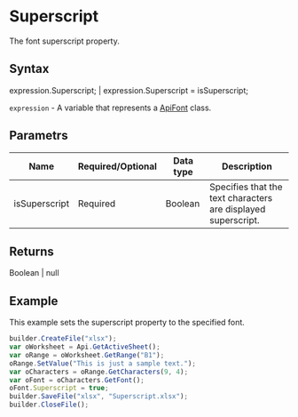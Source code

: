 # Superscript

The font superscript property.

## Syntax

expression.Superscript; &#124; expression.Superscript = isSuperscript;

`expression` - A variable that represents a [ApiFont](../ApiFont.md) class.

## Parametrs

| **Name** | **Required/Optional** | **Data type** | **Description** |
| ------------- | ------------- | ------------- | ------------- |
| isSuperscript | Required | Boolean | Specifies that the text characters are displayed superscript. |

## Returns

Boolean &#124; null

## Example

This example sets the superscript property to the specified font.

```javascript
builder.CreateFile("xlsx");
var oWorksheet = Api.GetActiveSheet();
var oRange = oWorksheet.GetRange("B1");
oRange.SetValue("This is just a sample text.");
var oCharacters = oRange.GetCharacters(9, 4);
var oFont = oCharacters.GetFont();
oFont.Superscript = true;
builder.SaveFile("xlsx", "Superscript.xlsx");
builder.CloseFile();
```
